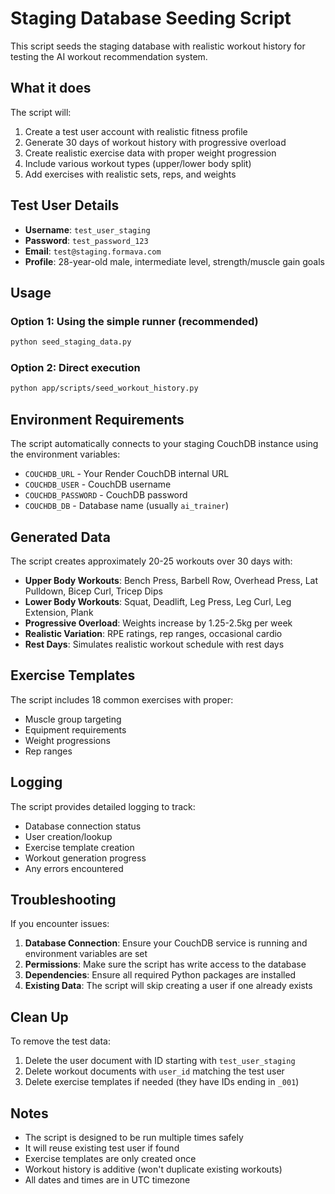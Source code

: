 # Staging Database Seeding Script

This script seeds the staging database with realistic workout history for testing the AI workout recommendation system.

## What it does

The script will:
1. Create a test user account with realistic fitness profile
2. Generate 30 days of workout history with progressive overload
3. Create realistic exercise data with proper weight progression
4. Include various workout types (upper/lower body split)
5. Add exercises with realistic sets, reps, and weights

## Test User Details

- **Username**: `test_user_staging`
- **Password**: `test_password_123`
- **Email**: `test@staging.formava.com`
- **Profile**: 28-year-old male, intermediate level, strength/muscle gain goals

## Usage

### Option 1: Using the simple runner (recommended)
```bash
python seed_staging_data.py
```

### Option 2: Direct execution
```bash
python app/scripts/seed_workout_history.py
```

## Environment Requirements

The script automatically connects to your staging CouchDB instance using the environment variables:
- `COUCHDB_URL` - Your Render CouchDB internal URL
- `COUCHDB_USER` - CouchDB username
- `COUCHDB_PASSWORD` - CouchDB password
- `COUCHDB_DB` - Database name (usually `ai_trainer`)

## Generated Data

The script creates approximately 20-25 workouts over 30 days with:
- **Upper Body Workouts**: Bench Press, Barbell Row, Overhead Press, Lat Pulldown, Bicep Curl, Tricep Dips
- **Lower Body Workouts**: Squat, Deadlift, Leg Press, Leg Curl, Leg Extension, Plank
- **Progressive Overload**: Weights increase by 1.25-2.5kg per week
- **Realistic Variation**: RPE ratings, rep ranges, occasional cardio
- **Rest Days**: Simulates realistic workout schedule with rest days

## Exercise Templates

The script includes 18 common exercises with proper:
- Muscle group targeting
- Equipment requirements
- Weight progressions
- Rep ranges

## Logging

The script provides detailed logging to track:
- Database connection status
- User creation/lookup
- Exercise template creation
- Workout generation progress
- Any errors encountered

## Troubleshooting

If you encounter issues:

1. **Database Connection**: Ensure your CouchDB service is running and environment variables are set
2. **Permissions**: Make sure the script has write access to the database
3. **Dependencies**: Ensure all required Python packages are installed
4. **Existing Data**: The script will skip creating a user if one already exists

## Clean Up

To remove the test data:
1. Delete the user document with ID starting with `test_user_staging`
2. Delete workout documents with `user_id` matching the test user
3. Delete exercise templates if needed (they have IDs ending in `_001`)

## Notes

- The script is designed to be run multiple times safely
- It will reuse existing test user if found
- Exercise templates are only created once
- Workout history is additive (won't duplicate existing workouts)
- All dates and times are in UTC timezone 